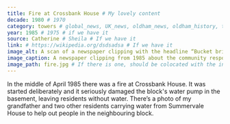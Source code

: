 ```yaml
---
title: Fire at Crossbank House # My lovely content
decade: 1980 # 1970
category: towers # global_news, UK_news, oldham_news, oldham_history, towers, surrounding_estate # Always exactly one category
year: 1985 # 1975 # if we have it
source: Catherine # Sheila # If we have it
link: # https://wikipedia.org/dsdsadsa # If we have it
image_alt: A scan of a newspaper clipping with the headline “Bucket brigade to the rescue” and the subheading “Fire leaves flats with no water”. The article is accompanied by a photo of three residents carrying buckets of water from Summervale House to Crossbank House. The residents are Mr John Lamb, Mrs Mary Turner and Mr Eric Eckersley. There is another, smaller news clipping in the scan, of Mr John Lamb sending Christmas greetings to all his friends. The clippings are backed on pink card.  # If there is one
image_caption: A newspaper clipping from 1985 about the community response to a fire at Crossbank House. Oldham Evening Chronicle, courtesy of Oldham Local Studies and Archives. The image is © Oldham Council and may not be reproduced without permission. # If there is one
image_path: fire.jpg # If there is one, should be colocated with the index.md file in the folder
---
```


In the middle of April 1985 there was a fire at Crossbank House. It was started deliberately and it seriously damaged the block's water pump in the basement, leaving residents without water. There’s a photo of my grandfather and two other residents carrying water from Summervale House to help out people in the neighbouring block.